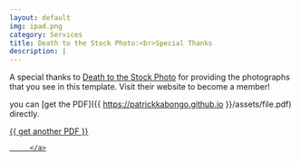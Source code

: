 ```yaml
---
layout: default
img: ipad.png
category: Services
title: Death to the Stock Photo:<br>Special Thanks
description: |
---
```

  A special thanks to [Death to the Stock Photo](https://drive.google.com/drive/search?q=pdf) for providing the photographs that you see in this template.  Visit their website to become a member!

you can [get the PDF]({{ https://patrickkabongo.github.io }}/assets/file.pdf) directly.

<a href="{{ https://patrickkabongo.github.io }}/assets/file.pdf" target="_blank">
		 {{ get another PDF }}
		 
		 </a>
